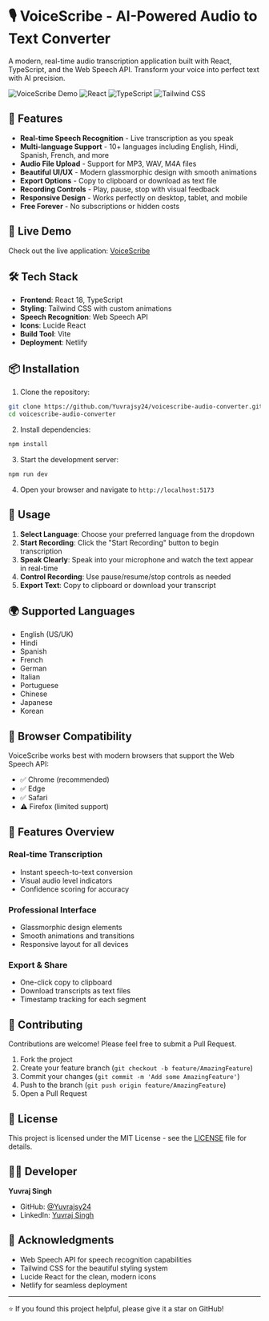 # 🎙️ VoiceScribe - AI-Powered Audio to Text Converter

A modern, real-time audio transcription application built with React, TypeScript, and the Web Speech API. Transform your voice into perfect text with AI precision.

![VoiceScribe Demo](https://img.shields.io/badge/Status-Live-brightgreen)
![React](https://img.shields.io/badge/React-18.3.1-blue)
![TypeScript](https://img.shields.io/badge/TypeScript-5.5.3-blue)
![Tailwind CSS](https://img.shields.io/badge/Tailwind%20CSS-3.4.1-cyan)

## 🌟 Features

- **Real-time Speech Recognition** - Live transcription as you speak
- **Multi-language Support** - 10+ languages including English, Hindi, Spanish, French, and more
- **Audio File Upload** - Support for MP3, WAV, M4A files
- **Beautiful UI/UX** - Modern glassmorphic design with smooth animations
- **Export Options** - Copy to clipboard or download as text file
- **Recording Controls** - Play, pause, stop with visual feedback
- **Responsive Design** - Works perfectly on desktop, tablet, and mobile
- **Free Forever** - No subscriptions or hidden costs

## 🚀 Live Demo

Check out the live application: [VoiceScribe](https://serene-queijadas-2a1cd7.netlify.app)

## 🛠️ Tech Stack

- **Frontend**: React 18, TypeScript
- **Styling**: Tailwind CSS with custom animations
- **Speech Recognition**: Web Speech API
- **Icons**: Lucide React
- **Build Tool**: Vite
- **Deployment**: Netlify

## 📦 Installation

1. Clone the repository:
```bash
git clone https://github.com/Yuvrajsy24/voicescribe-audio-converter.git
cd voicescribe-audio-converter
```

2. Install dependencies:
```bash
npm install
```

3. Start the development server:
```bash
npm run dev
```

4. Open your browser and navigate to `http://localhost:5173`

## 🎯 Usage

1. **Select Language**: Choose your preferred language from the dropdown
2. **Start Recording**: Click the "Start Recording" button to begin transcription
3. **Speak Clearly**: Speak into your microphone and watch the text appear in real-time
4. **Control Recording**: Use pause/resume/stop controls as needed
5. **Export Text**: Copy to clipboard or download your transcript

## 🌍 Supported Languages

- English (US/UK)
- Hindi
- Spanish
- French
- German
- Italian
- Portuguese
- Chinese
- Japanese
- Korean

## 🔧 Browser Compatibility

VoiceScribe works best with modern browsers that support the Web Speech API:

- ✅ Chrome (recommended)
- ✅ Edge
- ✅ Safari
- ⚠️ Firefox (limited support)

## 📱 Features Overview

### Real-time Transcription
- Instant speech-to-text conversion
- Visual audio level indicators
- Confidence scoring for accuracy

### Professional Interface
- Glassmorphic design elements
- Smooth animations and transitions
- Responsive layout for all devices

### Export & Share
- One-click copy to clipboard
- Download transcripts as text files
- Timestamp tracking for each segment

## 🤝 Contributing

Contributions are welcome! Please feel free to submit a Pull Request.

1. Fork the project
2. Create your feature branch (`git checkout -b feature/AmazingFeature`)
3. Commit your changes (`git commit -m 'Add some AmazingFeature'`)
4. Push to the branch (`git push origin feature/AmazingFeature`)
5. Open a Pull Request

## 📄 License

This project is licensed under the MIT License - see the [LICENSE](LICENSE) file for details.

## 👨‍💻 Developer

**Yuvraj Singh**
- GitHub: [@Yuvrajsy24](https://github.com/Yuvrajsy24)
- LinkedIn: [Yuvraj Singh](https://www.linkedin.com/in/yuvraj-singh-3597b0322/)

## 🙏 Acknowledgments

- Web Speech API for speech recognition capabilities
- Tailwind CSS for the beautiful styling system
- Lucide React for the clean, modern icons
- Netlify for seamless deployment

---

⭐ If you found this project helpful, please give it a star on GitHub!